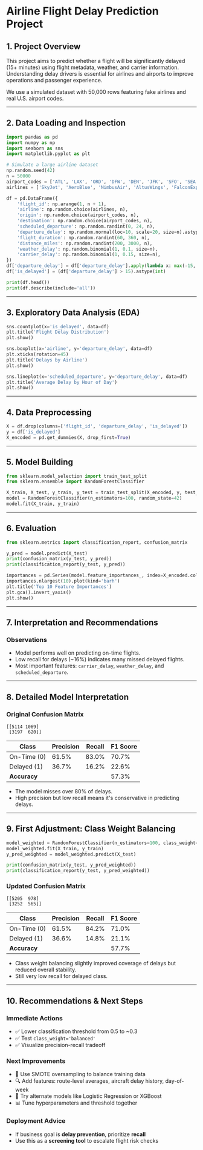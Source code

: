 # Airline Flight Delay Prediction Project

## 1. Project Overview
This project aims to predict whether a flight will be significantly delayed (15+ minutes) using flight metadata,
weather, and carrier information. Understanding delay drivers is essential for airlines and airports to improve
operations and passenger experience.

We use a simulated dataset with 50,000 rows featuring fake airlines and real U.S. airport codes.

---

## 2. Data Loading and Inspection

```python
import pandas as pd
import numpy as np
import seaborn as sns
import matplotlib.pyplot as plt

# Simulate a large airline dataset
np.random.seed(42)
n = 50000
airport_codes = ['ATL', 'LAX', 'ORD', 'DFW', 'DEN', 'JFK', 'SFO', 'SEA', 'LAS', 'MCO']
airlines = ['SkyJet', 'AeroBlue', 'NimbusAir', 'AltusWings', 'FalconExpress']

df = pd.DataFrame({
    'flight_id': np.arange(1, n + 1),
    'airline': np.random.choice(airlines, n),
    'origin': np.random.choice(airport_codes, n),
    'destination': np.random.choice(airport_codes, n),
    'scheduled_departure': np.random.randint(0, 24, n),
    'departure_delay': np.random.normal(loc=10, scale=20, size=n).astype(int),
    'flight_duration': np.random.randint(60, 360, n),
    'distance_miles': np.random.randint(200, 3000, n),
    'weather_delay': np.random.binomial(1, 0.1, size=n),
    'carrier_delay': np.random.binomial(1, 0.15, size=n),
})
df['departure_delay'] = df['departure_delay'].apply(lambda x: max(-15, x))
df['is_delayed'] = (df['departure_delay'] > 15).astype(int)

print(df.head())
print(df.describe(include='all'))
```

---

## 3. Exploratory Data Analysis (EDA)

```python
sns.countplot(x='is_delayed', data=df)
plt.title('Flight Delay Distribution')
plt.show()

sns.boxplot(x='airline', y='departure_delay', data=df)
plt.xticks(rotation=45)
plt.title('Delays by Airline')
plt.show()

sns.lineplot(x='scheduled_departure', y='departure_delay', data=df)
plt.title('Average Delay by Hour of Day')
plt.show()
```

---

## 4. Data Preprocessing

```python
X = df.drop(columns=['flight_id', 'departure_delay', 'is_delayed'])
y = df['is_delayed']
X_encoded = pd.get_dummies(X, drop_first=True)
```

---

## 5. Model Building

```python
from sklearn.model_selection import train_test_split
from sklearn.ensemble import RandomForestClassifier

X_train, X_test, y_train, y_test = train_test_split(X_encoded, y, test_size=0.2, random_state=42)
model = RandomForestClassifier(n_estimators=100, random_state=42)
model.fit(X_train, y_train)
```

---

## 6. Evaluation

```python
from sklearn.metrics import classification_report, confusion_matrix

y_pred = model.predict(X_test)
print(confusion_matrix(y_test, y_pred))
print(classification_report(y_test, y_pred))

importances = pd.Series(model.feature_importances_, index=X_encoded.columns)
importances.nlargest(10).plot(kind='barh')
plt.title('Top 10 Feature Importances')
plt.gca().invert_yaxis()
plt.show()
```

---

## 7. Interpretation and Recommendations

### Observations

- Model performs well on predicting on-time flights.
- Low recall for delays (~16%) indicates many missed delayed flights.
- Most important features: `carrier_delay`, `weather_delay`, and `scheduled_departure`.

---

## 8. Detailed Model Interpretation

### Original Confusion Matrix

```
[[5114 1069]
 [3197  620]]
```

| Class         | Precision | Recall | F1 Score |
|---------------|-----------|--------|----------|
| On-Time (0)   | 61.5%     | 83.0%  | 70.7%    |
| Delayed (1)   | 36.7%     | 16.2%  | 22.6%    |
| **Accuracy**  |           |        | 57.3%    |

- The model misses over 80% of delays.
- High precision but low recall means it's conservative in predicting delays.

---

## 9. First Adjustment: Class Weight Balancing

```python
model_weighted = RandomForestClassifier(n_estimators=100, class_weight='balanced', random_state=42)
model_weighted.fit(X_train, y_train)
y_pred_weighted = model_weighted.predict(X_test)

print(confusion_matrix(y_test, y_pred_weighted))
print(classification_report(y_test, y_pred_weighted))
```

### Updated Confusion Matrix

```
[[5205  978]
 [3252  565]]
```

| Class         | Precision | Recall | F1 Score |
|---------------|-----------|--------|----------|
| On-Time (0)   | 61.5%     | 84.2%  | 71.0%    |
| Delayed (1)   | 36.6%     | 14.8%  | 21.1%    |
| **Accuracy**  |           |        | 57.7%    |

- Class weight balancing slightly improved coverage of delays but reduced overall stability.
- Still very low recall for delayed class.

---

## 10. Recommendations & Next Steps

### Immediate Actions
- ✅ Lower classification threshold from 0.5 to ~0.3
- ✅ Test `class_weight='balanced'`
- ✅ Visualize precision-recall tradeoff

### Next Improvements
- 🧪 Use SMOTE oversampling to balance training data
- 🔍 Add features: route-level averages, aircraft delay history, day-of-week
- 🔄 Try alternate models like Logistic Regression or XGBoost
- 📊 Tune hyperparameters and threshold together

### Deployment Advice
- If business goal is **delay prevention**, prioritize **recall**
- Use this as a **screening tool** to escalate flight risk checks
